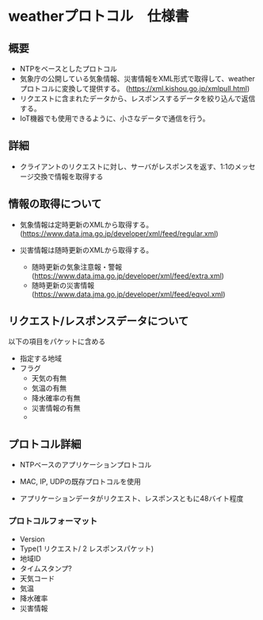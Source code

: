 # weatherプロトコル　仕様書

## 概要
- NTPをベースとしたプロトコル
- 気象庁の公開している気象情報、災害情報をXML形式で取得して、weatherプロトコルに変換して提供する。
(https://xml.kishou.go.jp/xmlpull.html)
- リクエストに含まれたデータから、レスポンスするデータを絞り込んで返信する。
- IoT機器でも使用できるように、小さなデータで通信を行う。

## 詳細
- クライアントのリクエストに対し、サーバがレスポンスを返す、1:1のメッセージ交換で情報を取得する


## 情報の取得について
- 気象情報は定時更新のXMLから取得する。(https://www.data.jma.go.jp/developer/xml/feed/regular.xml)

- 災害情報は随時更新のXMLから取得する。
    - 随時更新の気象注意報・警報 (https://www.data.jma.go.jp/developer/xml/feed/extra.xml)
    - 随時更新の災害情報 (https://www.data.jma.go.jp/developer/xml/feed/eqvol.xml)



## リクエスト/レスポンスデータについて
以下の項目をパケットに含める

- 指定する地域
- フラグ
    - 天気の有無
    - 気温の有無
    - 降水確率の有無
    - 災害情報の有無
    - 


## プロトコル詳細
- NTPベースのアプリケーションプロトコル
- MAC, IP, UDPの既存プロトコルを使用

- アプリケーションデータがリクエスト、レスポンスともに48バイト程度

### プロトコルフォーマット
- Version
- Type(1 リクエスト/ 2 レスポンスパケット)
- 地域ID
- タイムスタンプ?
- 天気コード
- 気温
- 降水確率
- 災害情報